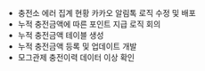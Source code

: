- 충전소 에러 집계 현황 카카오 알림톡 로직 수정 및 배포
- 누적 충전금액에 따른 포인트 지급 로직 회의
- 누적 충전금액 테이블 생성
- 누적 충전금액 등록 및 업데이트 개발
- 모그관제 충전이력 데이터 이상 확인
